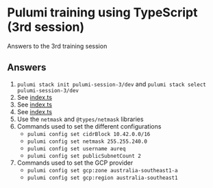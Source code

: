 # Pulumi training using TypeScript (3rd session)

Answers to the 3rd training session

## Answers

1. `pulumi stack init pulumi-session-3/dev` and `pulumi stack select pulumi-session-3/dev`
2. See [index.ts](index.ts)
3. See [index.ts](index.ts)
4. See [index.ts](index.ts)
5. Use the `netmask` and `@types/netmask` libraries
6. Commands used to set the different configurations
    - `pulumi config set cidrBlock 10.42.0.0/16`
    - `pulumi config set netmask 255.255.240.0`
    - `pulumi config set username aureq`
    - `pulumi config set publicSubnetCount 2`
7. Commands used to set the GCP provider
    - `pulumi config set gcp:zone australia-southeast1-a`
    - `pulumi config set gcp:region australia-southeast1`
